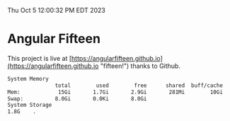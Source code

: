 Thu Oct  5 12:00:32 PM EDT 2023

# Angular Fifteen


This project is live at [https://angularfifteen.github.io](https://angularfifteen.github.io "fifteen!") thanks to Github.

```bash
System Memory
               total        used        free      shared  buff/cache   available
Mem:            15Gi       1.7Gi       2.9Gi       281Mi        10Gi        12Gi
Swap:          8.0Gi       0.0Ki       8.0Gi
System Storage
1.8G	.
```
```bash

